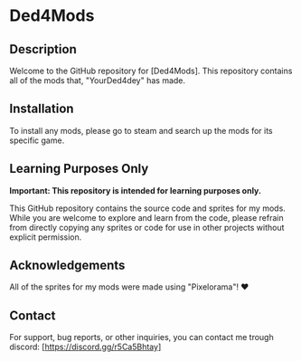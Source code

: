# Ded4Mods
## Description
Welcome to the GitHub repository for [Ded4Mods]. This repository contains all of the mods that, "YourDed4dey" has made.

## Installation
To install any mods, please go to steam and search up the mods for its specific game.

## Learning Purposes Only
**Important: This repository is intended for learning purposes only.**

This GitHub repository contains the source code and sprites for my mods. While you are welcome to explore and learn from the code, please refrain from directly copying any sprites or code for use in other projects without explicit permission.

## Acknowledgements
All of the sprites for my mods were made using "Pixelorama"! ❤️

## Contact
For support, bug reports, or other inquiries, you can contact me trough discord: [https://discord.gg/r5Ca5Bhtay]
